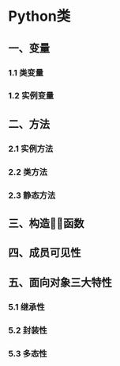 # Python类
## 一、变量
### 1.1 类变量
### 1.2 实例变量
## 二、方法
### 2.1 实例方法
### 2.2 类方法
### 2.3 静态方法
## 三、构造函数
## 四、成员可见性
## 五、面向对象三大特性
### 5.1 继承性
### 5.2 封装性
### 5.3 多态性